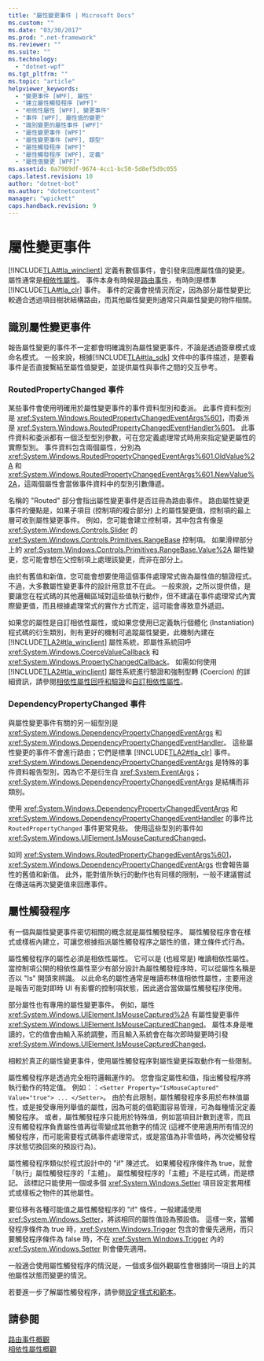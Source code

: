 ```yaml
---
title: "屬性變更事件 | Microsoft Docs"
ms.custom: ""
ms.date: "03/30/2017"
ms.prod: ".net-framework"
ms.reviewer: ""
ms.suite: ""
ms.technology: 
  - "dotnet-wpf"
ms.tgt_pltfrm: ""
ms.topic: "article"
helpviewer_keywords: 
  - "變更事件 [WPF], 屬性"
  - "建立屬性觸發程序 [WPF]"
  - "相依性屬性 [WPF], 變更事件"
  - "事件 [WPF], 屬性值的變更"
  - "識別變更的屬性事件 [WPF]"
  - "屬性變更事件 [WPF]"
  - "屬性變更事件 [WPF], 類型"
  - "屬性觸發程序 [WPF]"
  - "屬性觸發程序 [WPF], 定義"
  - "屬性值變更 [WPF]"
ms.assetid: 0a7989df-9674-4cc1-bc50-5d8ef5d9c055
caps.latest.revision: 10
author: "dotnet-bot"
ms.author: "dotnetcontent"
manager: "wpickett"
caps.handback.revision: 9
---
```

# 屬性變更事件
[!INCLUDE[TLA#tla_winclient](../../../../includes/tlasharptla-winclient-md.md)] 定義有數個事件，會引發來回應屬性值的變更。  屬性通常是[相依性屬性](GTMT)。  事件本身有時候是[路由事件](GTMT)，有時則是標準 [!INCLUDE[TLA#tla_clr](../../../../includes/tlasharptla-clr-md.md)] 事件。  事件的定義會視情況而定，因為部分屬性變更比較適合透過項目樹狀結構路由，而其他屬性變更則通常只與屬性變更的物件相關。  
  
## 識別屬性變更事件  
 報告屬性變更的事件不一定都會明確識別為屬性變更事件，不論是透過簽章模式或命名模式。  一般來說，根據[!INCLUDE[TLA#tla_sdk](../../../../includes/tlasharptla-sdk-md.md)] 文件中的事件描述，是要看事件是否直接繫結至屬性值變更，並提供屬性與事件之間的交互參考。  
  
### RoutedPropertyChanged 事件  
 某些事件會使用明確用於屬性變更事件的事件資料型別和委派。  此事件資料型別是 <xref:System.Windows.RoutedPropertyChangedEventArgs%601>，而委派是 <xref:System.Windows.RoutedPropertyChangedEventHandler%601>。  此事件資料和委派都有一個泛型型別參數，可在您定義處理常式時用來指定變更屬性的實際型別。  事件資料包含兩個屬性，分別為 <xref:System.Windows.RoutedPropertyChangedEventArgs%601.OldValue%2A> 和 <xref:System.Windows.RoutedPropertyChangedEventArgs%601.NewValue%2A>，這兩個屬性會當做事件資料中的型別引數傳遞。  
  
 名稱的 "Routed" 部分會指出屬性變更事件是否註冊為路由事件。  路由屬性變更事件的優點是，如果子項目 \(控制項的複合部分\) 上的屬性變更值，控制項的最上層可收到屬性變更事件。  例如，您可能會建立控制項，其中包含有像是 <xref:System.Windows.Controls.Slider> 的 <xref:System.Windows.Controls.Primitives.RangeBase> 控制項。  如果滑桿部分上的 <xref:System.Windows.Controls.Primitives.RangeBase.Value%2A> 屬性變更，您可能會想在父控制項上處理該變更，而非在部分上。  
  
 由於有舊值和新值，您可能會想要使用這個事件處理常式做為屬性值的驗證程式。  不過，大多數屬性變更事件的設計用意並不在此。  一般來說，之所以提供值，是要讓您在程式碼的其他邏輯區域對這些值執行動作，但不建議在事件處理常式內實際變更值，而且根據處理常式的實作方式而定，這可能會導致意外遞迴。  
  
 如果您的屬性是自訂相依性屬性，或如果您使用已定義執行個體化 \(Instantiation\) 程式碼的衍生類別，則有更好的機制可追蹤屬性變更，此機制內建在 [!INCLUDE[TLA2#tla_winclient](../../../../includes/tla2sharptla-winclient-md.md)] 屬性系統，即屬性系統回呼 <xref:System.Windows.CoerceValueCallback> 和 <xref:System.Windows.PropertyChangedCallback>。  如需如何使用 [!INCLUDE[TLA2#tla_winclient](../../../../includes/tla2sharptla-winclient-md.md)] 屬性系統進行驗證和強制型轉 \(Coercion\) 的詳細資訊，請參閱[相依性屬性回呼和驗證](../../../../docs/framework/wpf/advanced/dependency-property-callbacks-and-validation.md)和[自訂相依性屬性](../../../../docs/framework/wpf/advanced/custom-dependency-properties.md)。  
  
### DependencyPropertyChanged 事件  
 與屬性變更事件有關的另一組型別是 <xref:System.Windows.DependencyPropertyChangedEventArgs> 和 <xref:System.Windows.DependencyPropertyChangedEventHandler>。  這些屬性變更的事件不會進行路由；它們是標準 [!INCLUDE[TLA2#tla_clr](../../../../includes/tla2sharptla-clr-md.md)] 事件。  <xref:System.Windows.DependencyPropertyChangedEventArgs> 是特殊的事件資料報告型別，因為它不是衍生自 <xref:System.EventArgs>；<xref:System.Windows.DependencyPropertyChangedEventArgs> 是結構而非類別。  
  
 使用 <xref:System.Windows.DependencyPropertyChangedEventArgs> 和 <xref:System.Windows.DependencyPropertyChangedEventHandler> 的事件比 `RoutedPropertyChanged` 事件更常見些。  使用這些型別的事件如 <xref:System.Windows.UIElement.IsMouseCapturedChanged>。  
  
 如同 <xref:System.Windows.RoutedPropertyChangedEventArgs%601>，<xref:System.Windows.DependencyPropertyChangedEventArgs> 也會報告屬性的舊值和新值。  此外，能對值所執行的動作也有同樣的限制，一般不建議嘗試在傳送端再次變更值來回應事件。  
  
## 屬性觸發程序  
 有一個與屬性變更事件密切相關的概念就是屬性觸發程序。  屬性觸發程序會在樣式或樣板內建立，可讓您根據指派屬性觸發程序之屬性的值，建立條件式行為。  
  
 屬性觸發程序的屬性必須是相依性屬性。  它可以是 \(也經常是\) 唯讀相依性屬性。  當控制項公開的相依性屬性至少有部分設計為屬性觸發程序時，可以從屬性名稱是否以 "Is" 開頭來辨識。  以此命名的屬性通常是唯讀布林值相依性屬性，主要用途是報告可能對即時 UI 有影響的控制項狀態，因此適合當做屬性觸發程序使用。  
  
 部分屬性也有專用的屬性變更事件。  例如，屬性 <xref:System.Windows.UIElement.IsMouseCaptured%2A> 有屬性變更事件 <xref:System.Windows.UIElement.IsMouseCapturedChanged>。  屬性本身是唯讀的，它的值會由輸入系統調整，而且輸入系統會在每次即時變更時引發 <xref:System.Windows.UIElement.IsMouseCapturedChanged>。  
  
 相較於真正的屬性變更事件，使用屬性觸發程序對屬性變更採取動作有一些限制。  
  
 屬性觸發程序是透過完全相符邏輯運作的。  您會指定屬性和值，指出觸發程序將執行動作的特定值。  例如：：`<Setter Property="IsMouseCaptured" Value="true"> ... </Setter>`。  由於有此限制，屬性觸發程序多用於布林值屬性，或是接受專用列舉值的屬性，因為可能的值範圍容易管理，可為每種情況定義觸發程序。  或者，屬性觸發程序只能用於特殊值，例如當項目計數到達零，而且沒有觸發程序負責屬性值再從零變成其他數字的情況 \(這裡不使用適用所有情況的觸發程序，而可能需要程式碼事件處理常式，或是當值為非零值時，再次從觸發程序狀態切換回來的預設行為\)。  
  
 屬性觸發程序類似於程式設計中的 "if" 陳述式。  如果觸發程序條件為 true，就會「執行」屬性觸發程序的「主體」。  屬性觸發程序的「主體」不是程式碼，而是標記。  該標記只能使用一個或多個 <xref:System.Windows.Setter> 項目設定套用樣式或樣板之物件的其他屬性。  
  
 要位移有各種可能值之屬性觸發程序的 "if" 條件，一般建議使用 <xref:System.Windows.Setter>，將該相同的屬性值設為預設值。  這樣一來，當觸發程序條件為 true 時，<xref:System.Windows.Trigger> 包含的會優先適用，而只要觸發程序條件為 false 時，不在 <xref:System.Windows.Trigger> 內的 <xref:System.Windows.Setter> 則會優先適用。  
  
 一般適合使用屬性觸發程序的情況是，一個或多個外觀屬性會根據同一項目上的其他屬性狀態而變更的情況。  
  
 若要進一步了解屬性觸發程序，請參閱[設定樣式和範本](../../../../docs/framework/wpf/controls/styling-and-templating.md)。  
  
## 請參閱  
 [路由事件概觀](../../../../docs/framework/wpf/advanced/routed-events-overview.md)   
 [相依性屬性概觀](../../../../docs/framework/wpf/advanced/dependency-properties-overview.md)